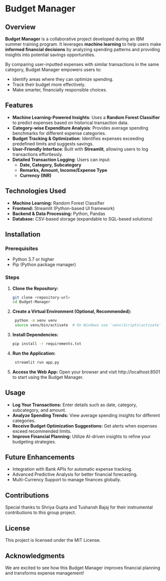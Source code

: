 # Budget Manager  

## Overview  
**Budget Manager** is a collaborative project developed during an IBM summer training program. It leverages **machine learning** to help users make **informed financial decisions** by analyzing spending patterns and providing insights into potential savings opportunities.  

By comparing user-inputted expenses with similar transactions in the same category, Budget Manager empowers users to:  
- Identify areas where they can optimize spending.  
- Track their budget more effectively.  
- Make smarter, financially responsible choices.  

## Features  
- **Machine Learning-Powered Insights**: Uses a **Random Forest Classifier** to predict expenses based on historical transaction data.  
- **Category-wise Expenditure Analysis**: Provides average spending benchmarks for different expense categories.  
- **Budget Tracking & Optimization**: Identifies expenses exceeding predefined limits and suggests savings.  
- **User-Friendly Interface**: Built with **Streamlit**, allowing users to log transactions effortlessly.  
- **Detailed Transaction Logging**: Users can input:  
  - **Date, Category, Subcategory**  
  - **Remarks, Amount, Income/Expense Type**  
  - **Currency (INR)**  

## Technologies Used  
- **Machine Learning:** Random Forest Classifier  
- **Frontend:** Streamlit (Python-based UI framework)  
- **Backend & Data Processing:** Python, Pandas  
- **Database:** CSV-based storage (expandable to SQL-based solutions)  

## Installation  

### Prerequisites  
- Python 3.7 or higher  
- Pip (Python package manager)  

### Steps  
1. **Clone the Repository:**  
   ```bash
   git clone <repository-url>
   cd Budget-Manager
2. **Create a Virtual Environment (Optional, Recommended):**
   ```bash
    python -m venv venv
    source venv/bin/activate  # On Windows use `venv\Scripts\activate`
3. **Install Dependencies:**
   ```bash
   pip install -r requirements.txt
4. **Run the Application:**
   ```bash
    streamlit run app.py
5. **Access the Web App:**
    Open your browser and visit http://localhost:8501 to start using the Budget Manager.

## Usage
- **Log Your Transactions:** Enter details such as date, category, subcategory, and amount.
- **Analyze Spending Trends:** View average spending insights for different categories.
- **Receive Budget Optimization Suggestions:** Get alerts when expenses exceed recommended limits.
- **Improve Financial Planning:** Utilize AI-driven insights to refine your budgeting strategies.

## Future Enhancements
- Integration with Bank APIs for automatic expense tracking.
- Advanced Predictive Analysis for better financial forecasting.
- Multi-Currency Support to manage finances globally.

## Contributions
Special thanks to Shriya Gupta and Tushansh Bajaj for their instrumental contributions to this group project.

## License
This project is licensed under the MIT License.

## Acknowledgments
We are excited to see how this Budget Manager improves financial planning and transforms expense management!
